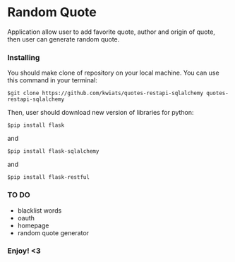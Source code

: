 # Random Quote
Application allow user to add favorite quote, author and origin of quote, then user can generate random quote. 

### Installing

You should make clone of repository on your local machine. You can use this command in your terminal:

    $git clone https://github.com/kwiats/quotes-restapi-sqlalchemy quotes-restapi-sqlalchemy

Then, user should download new version of libraries for python:
    
    $pip install flask

and 

    $pip install flask-sqlalchemy
    
and

    $pip install flask-restful

### TO DO
 - blacklist words
 - oauth
 - homepage
 - random quote generator


### Enjoy! <3

